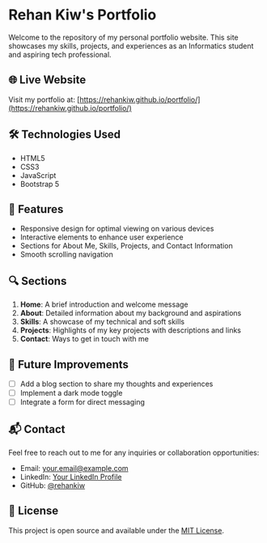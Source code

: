 # Rehan Kiw's Portfolio

Welcome to the repository of my personal portfolio website. This site showcases my skills, projects, and experiences as an Informatics student and aspiring tech professional.

## 🌐 Live Website

Visit my portfolio at: [https://rehankiw.github.io/portfolio/](https://rehankiw.github.io/portfolio/)

## 🛠 Technologies Used

- HTML5
- CSS3
- JavaScript
- Bootstrap 5

## 🌟 Features

- Responsive design for optimal viewing on various devices
- Interactive elements to enhance user experience
- Sections for About Me, Skills, Projects, and Contact Information
- Smooth scrolling navigation

## 🔍 Sections

1. **Home**: A brief introduction and welcome message
2. **About**: Detailed information about my background and aspirations
3. **Skills**: A showcase of my technical and soft skills
4. **Projects**: Highlights of my key projects with descriptions and links
5. **Contact**: Ways to get in touch with me

## 🚀 Future Improvements

- [ ] Add a blog section to share my thoughts and experiences
- [ ] Implement a dark mode toggle
- [ ] Integrate a form for direct messaging

## 📬 Contact

Feel free to reach out to me for any inquiries or collaboration opportunities:

- Email: [your.email@example.com](mailto:your.email@example.com)
- LinkedIn: [Your LinkedIn Profile](https://www.linkedin.com/in/yourprofile)
- GitHub: [@rehankiw](https://github.com/rehankiw)

## 📄 License

This project is open source and available under the [MIT License](LICENSE).
